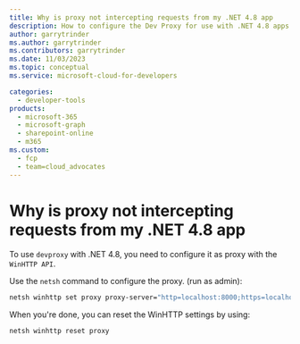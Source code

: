 ```yaml
---
title: Why is proxy not intercepting requests from my .NET 4.8 app
description: How to configure the Dev Proxy for use with .NET 4.8 apps
author: garrytrinder
ms.author: garrytrinder
ms.contributors: garrytrinder
ms.date: 11/03/2023
ms.topic: conceptual
ms.service: microsoft-cloud-for-developers

categories:
  - developer-tools
products:
  - microsoft-365
  - microsoft-graph
  - sharepoint-online
  - m365
ms.custom:
  - fcp
  - team=cloud_advocates
---
```


# Why is proxy not intercepting requests from my .NET 4.8 app

To use `devproxy` with .NET 4.8, you need to configure it as proxy with the `WinHTTP API`.

Use the `netsh` command to configure the proxy. (run as admin):

```sh
netsh winhttp set proxy proxy-server="http=localhost:8000;https=localhost:8000"
```

When you're done, you can reset the WinHTTP settings by using:

```sh
netsh winhttp reset proxy
```
